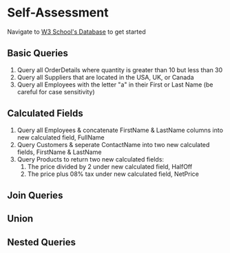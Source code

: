 # Self-Assessment

Navigate to [W3 School's Database](https://www.w3schools.com/sql/trysql.asp?filename=trysql_select_all) to get started

## Basic Queries

1. Query all OrderDetails where quantity is greater than 10 but less than 30
2. Query all Suppliers that are located in the USA, UK, or Canada
3. Query all Employees with the letter "a" in their First or Last Name (be careful for case sensitivity)

## Calculated Fields

1. Query all Employees & concatenate FirstName & LastName columns into new calculated field, FullName
2. Query Customers & seperate ContactName into two new calculated fields, FirstName & LastName
3. Query Products to return two new calculated fields:
   1. The price divided by 2 under new calculated field, HalfOff
   2. The price plus 08% tax under new calculated field, NetPrice

## Join Queries

## Union

## Nested Queries
